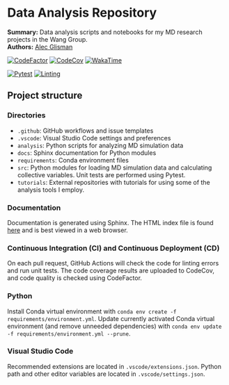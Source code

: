 # Data Analysis Repository

**Summary:** Data analysis scripts and notebooks for my MD research projects in the Wang Group.  
**Authors:** [Alec Glisman](https://github.com/alec-glisman)  

[![CodeFactor](https://www.codefactor.io/repository/github/alec-glisman/data-analysis/badge?s=80921ba60816cb7eea4040f846dafcbbc123c96c)](https://www.codefactor.io/repository/github/alec-glisman/data-analysis)
[![CodeCov](https://codecov.io/gh/alec-glisman/Analysis-Two-Chain-PAa/branch/main/graph/badge.svg?token=5ALJXCQZ61)](https://codecov.io/gh/alec-glisman/Analysis-Two-Chain-PAa)
[![WakaTime](https://wakatime.com/badge/github/alec-glisman/data-analysis.svg)](https://wakatime.com/badge/github/alec-glisman/data-analysis)

[![Pytest](https://github.com/alec-glisman/Analysis-Two-Chain-PAa/actions/workflows/conda-pytest.yml/badge.svg)](https://github.com/alec-glisman/Analysis-Two-Chain-PAa/actions/workflows/conda-pytest.yml)
[![Linting](https://github.com/alec-glisman/Analysis-Two-Chain-PAa/actions/workflows/code-linting.yml/badge.svg)](https://github.com/alec-glisman/Analysis-Two-Chain-PAa/actions/workflows/code-linting.yml)

## Project structure

### Directories

- `.github`: GitHub workflows and issue templates  
- `.vscode`: Visual Studio Code settings and preferences
- `analysis`: Python scripts for analyzing MD simulation data
- `docs`: Sphinx documentation for Python modules
- `requirements`: Conda environment files
- `src`: Python modules for loading MD simulation data and calculating collective variables.
Unit tests are performed using Pytest.
- `tutorials`: External repositories with tutorials for using some of the analysis tools I employ.

### Documentation

Documentation is generated using Sphinx.
The HTML index file is found [here](docs/build/html/index.html) and is best viewed in a web browser.

### Continuous Integration (CI) and Continuous Deployment (CD)

On each pull request, GitHub Actions will check the code for linting errors and run unit tests.
The code coverage results are uploaded to CodeCov, and code quality is checked using CodeFactor.

### Python

Install Conda virtual environment with  `conda env create -f requirements/environment.yml`.
Update currently activated Conda virtual environment (and remove unneeded dependencies) with `conda env update -f requirements/environment.yml --prune`.

### Visual Studio Code

Recommended extensions are located in `.vscode/extensions.json`.
Python path and other editor variables are located in `.vscode/settings.json`.
